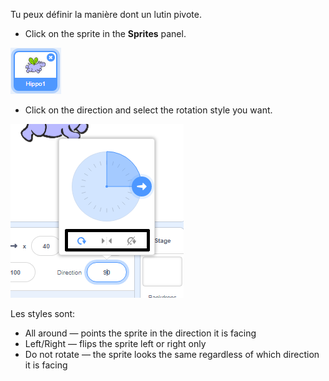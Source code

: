 Tu peux définir la manière dont un lutin pivote.

- Click on the sprite in the **Sprites** panel.

![sprite highlighted](images/click-sprite.png)

- Click on the direction and select the rotation style you want.

![Style de rotation différent](images/rotation-style.png)

Les styles sont:

- All around — points the sprite in the direction it is facing
- Left/Right — flips the sprite left or right only
- Do not rotate — the sprite looks the same regardless of which direction it is facing